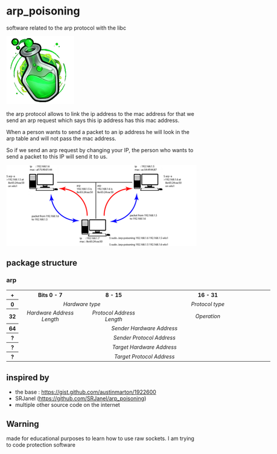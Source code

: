 # arp_poisoning

software related to the arp protocol with the libc

![fiole](image/fiole_verte.png)

the arp protocol allows to link the ip address to 
the mac address for that we send an arp 
request which says this ip address has this mac address. 

When a person wants to send a packet to an ip address he 
will look in the arp table and will not pass the mac address. 

So if we send an arp request by changing your IP, the person 
who wants to send a packet to this IP will send it to us.

![schema](image/schema.png)

## package structure

### arp

<tbody>
    <tr>
        <td>
            <table class="wikitable" style="margin: 0 auto; text-align: center; width: 50em;">
                <tbody>
                    <tr>
                        <th colspan="1">+
                        </th>
                        <th colspan="8" width="25%">Bits 0 - 7
                        </th>
                        <th colspan="8" width="25%">8 - 15
                        </th>
                        <th colspan="16" width="50%">16 - 31
                        </th>
                    </tr>
                    <tr>
                        <th>0
                        </th>
                        <td colspan="16"><span class="lang-en" lang="en"><i>Hardware type</i></span>
                        </td>
                        <td colspan="16"><span class="lang-en" lang="en"><i>Protocol type</i></span>
                        </td>
                    </tr>
                    <tr>
                        <th>32
                        </th>
                        <td colspan="8"><span class="lang-en" lang="en"><i>Hardware Address Length</i></span>
                        </td>
                        <td colspan="8"><span class="lang-en" lang="en"><i>Protocol Address Length</i></span>
                        </td>
                        <td colspan="16"><span class="lang-en" lang="en"><i>Operation</i></span>
                        </td>
                    </tr>
                    <tr>
                        <th>64
                        </th>
                        <td colspan="32"><span class="lang-en" lang="en"><i>Sender Hardware Address</i></span>
                        </td>
                    </tr>
                    <tr>
                        <th>?
                        </th>
                        <td colspan="32"><span class="lang-en" lang="en"><i>Sender Protocol Address</i></span>
                        </td>
                    </tr>
                    <tr>
                        <th>?
                        </th>
                        <td colspan="32"><span class="lang-en" lang="en"><i>Target Hardware Address</i></span>
                        </td>
                    </tr>
                    <tr>
                        <th>?
                        </th>
                        <td colspan="32"><span class="lang-en" lang="en"><i>Target Protocol Address</i></span>
                        </td>
                    </tr>
                </tbody>
            </table>
        </td>
    </tr>
</tbody>
</table>



## inspired by

- the base : https://gist.github.com/austinmarton/1922600
- SRJanel (https://github.com/SRJanel/arp_poisoning)
- multiple other source code on the internet

## Warning

made for educational purposes to learn how to use raw sockets. I am trying to code protection software